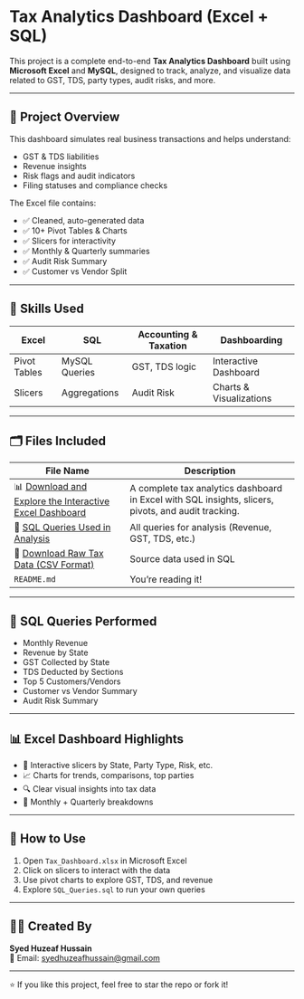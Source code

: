# Tax Analytics Dashboard (Excel + SQL)

This project is a complete end-to-end **Tax Analytics Dashboard** built using **Microsoft Excel** and **MySQL**, designed to track, analyze, and visualize data related to GST, TDS, party types, audit risks, and more.

---

## 📁 Project Overview

This dashboard simulates real business transactions and helps understand:
- GST & TDS liabilities
- Revenue insights
- Risk flags and audit indicators
- Filing statuses and compliance checks

The Excel file contains:
- ✅ Cleaned, auto-generated data
- ✅ 10+ Pivot Tables & Charts
- ✅ Slicers for interactivity
- ✅ Monthly & Quarterly summaries
- ✅ Audit Risk Summary
- ✅ Customer vs Vendor Split

---

## 🧠 Skills Used

| Excel | SQL | Accounting & Taxation | Dashboarding |
|-------|-----|------------------------|--------------|
| Pivot Tables | MySQL Queries | GST, TDS logic | Interactive Dashboard |
| Slicers | Aggregations | Audit Risk | Charts & Visualizations |

---

## 🗂️ Files Included

| File Name | Description |
|-----------|-------------|
|📊 [Download and Explore the Interactive Excel Dashboard](./Tax_Dashboard.xlsx.xlsx) | A complete tax analytics dashboard in Excel with SQL insights, slicers, pivots, and audit tracking.|
|🧠 [SQL Queries Used in Analysis](./SQL_Queries.sql)| All queries for analysis (Revenue, GST, TDS, etc.) |
| 🧾 [Download Raw Tax Data (CSV Format)](./tax_data.csv) | Source data used in SQL |
| `README.md` | You’re reading it! |

---

## 🧪 SQL Queries Performed

- Monthly Revenue
- Revenue by State
- GST Collected by State
- TDS Deducted by Sections
- Top 5 Customers/Vendors
- Customer vs Vendor Summary
- Audit Risk Summary

---

## 📊 Excel Dashboard Highlights

- 📌 Interactive slicers by State, Party Type, Risk, etc.
- 📈 Charts for trends, comparisons, top parties
- 🔍 Clear visual insights into tax data
- 📅 Monthly + Quarterly breakdowns

---

## 🔗 How to Use

1. Open `Tax_Dashboard.xlsx` in Microsoft Excel
2. Click on slicers to interact with the data
3. Use pivot charts to explore GST, TDS, and revenue
4. Explore `SQL_Queries.sql` to run your own queries

---

## 🙋‍♂️ Created By

**Syed Huzeaf Hussain**  
📧 Email: [syedhuzeafhussain@gmail.com](mailto:syedhuzeafhussain@gmail.com)

---

⭐ If you like this project, feel free to star the repo or fork it!



